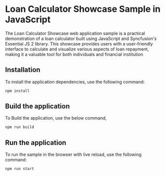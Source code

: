 # Loan Calculator Showcase Sample in JavaScript

The Loan Calculator Showcase web application sample is a practical demonstration of a loan calculator built using JavaScript and Syncfusion's Essential JS 2 library. This showcase provides users with a user-friendly interface to calculate and visualize various aspects of loan repayment, making it a valuable tool for both individuals and financial institution

## Installation

To install the application dependencies, use the following command:

```sh
npm install
```

## Build the application

To Build the application, use the below command,

```sh
npm run build
```

## Run the application

To run the sample in the browser with live reload, use the following command:

```sh
npm run start
```
